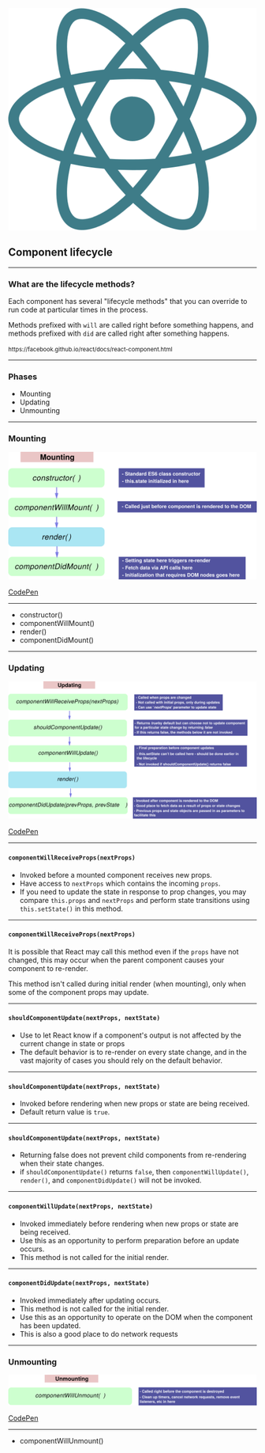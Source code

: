 <img src="img/react.svg" class="spin logo logo--small" />

## Component lifecycle

---

### What are the lifecycle methods?

Each component has several "lifecycle methods" that you can override to run code at particular times in the process.

Methods prefixed with `will` are called right before something happens, and methods prefixed with `did` are called right after something happens.

<p><small>https://facebook.github.io/react/docs/react-component.html</small></p>

---

### Phases

- Mounting
- Updating
- Unmounting

------

### Mounting

![Mounting](img/mounting.svg)

[CodePen](https://goo.gl/DposJo)


---

- constructor()
- componentWillMount()
- render()
- componentDidMount()

------

### Updating

![Updating](img/updating.svg)

[CodePen](https://goo.gl/vXJD1o)

------

#### `componentWillReceiveProps(nextProps)`

- Invoked before a mounted component receives new props.
- Have access to `nextProps` which contains the incoming `props`.
- If you need to update the state in response to prop changes, you may compare `this.props` and `nextProps` and perform state transitions using `this.setState()` in this method.

---

#### `componentWillReceiveProps(nextProps)`

It is possible that React may call this method even if the `props` have not changed, this may occur when the parent component causes your component to re-render.

This method isn't called during initial render (when mounting), only when some of the component props may update.

------

#### `shouldComponentUpdate(nextProps, nextState)`

- Use to let React know if a component's output is not affected by the current change in state or props
- The default behavior is to re-render on every state change, and in the vast majority of cases you should rely on the default behavior.

---

#### `shouldComponentUpdate(nextProps, nextState)`

- Invoked before rendering when new props or state are being received.
- Default return value is `true`.

---

#### `shouldComponentUpdate(nextProps, nextState)`

- Returning false does not prevent child components from re-rendering when their state changes.
- if `shouldComponentUpdate()` returns `false`, then `componentWillUpdate()`, `render()`, and `componentDidUpdate()` will not be invoked.

------

#### `componentWillUpdate(nextProps, nextState)`

- Invoked immediately before rendering when new props or state are being received.
- Use this as an opportunity to perform preparation before an update occurs.
- This method is not called for the initial render.

------

#### `componentDidUpdate(nextProps, nextState)`

- Invoked immediately after updating occurs.
- This method is not called for the initial render.
- Use this as an opportunity to operate on the DOM when the component has been updated.
- This is also a good place to do network requests

------

### Unmounting

![Unmounting](img/unmounting.svg)

[CodePen](https://goo.gl/Lu8q1V)

---

- componentWillUnmount()
